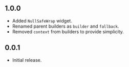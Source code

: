 ## 1.0.0

* Added `NullSafeWrap` widget.
* Renamed parent builders as `builder` and `fallback`.
* Removed `context` from builders to provide simplicity.

## 0.0.1

* Initial release.
